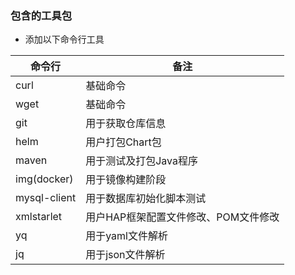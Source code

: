 ### 包含的工具包
- 添加以下命令行工具

命令行 | 备注
---|---
curl | 基础命令
wget | 基础命令
git | 用于获取仓库信息
helm | 用户打包Chart包
maven | 用于测试及打包Java程序
img(docker) | 用于镜像构建阶段
mysql-client | 用于数据库初始化脚本测试
xmlstarlet | 用户HAP框架配置文件修改、POM文件修改
yq | 用于yaml文件解析
jq | 用于json文件解析